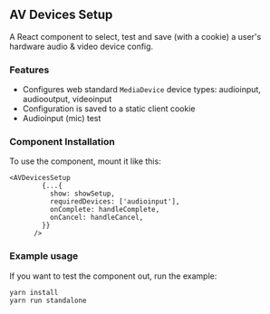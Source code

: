 ## AV Devices Setup

A React component to select, test and save (with a cookie) a user's hardware audio & video device config.

### Features

- Configures web standard `MediaDevice` device types: audioinput, audiooutput, videoinput
- Configuration is saved to a static client cookie
- Audioinput (mic) test

### Component Installation

To use the component, mount it like this:

```
<AVDevicesSetup
        {...{
          show: showSetup,
          requiredDevices: ['audioinput'],
          onComplete: handleComplete,
          onCancel: handleCancel,
        }}
      />
```

### Example usage

If you want to test the component out, run the example:

```
yarn install
yarn run standalone
```
